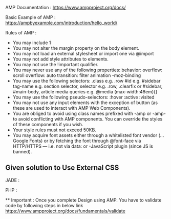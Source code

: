 AMP Documentation : https://www.ampproject.org/docs/

Basic Example of AMP : https://ampbyexample.com/introduction/hello_world/

Rules of AMP :

- You may include 1 <style> tag in the <head> of the DOM. You must append amp-custom to the <style> tag like this: <style amp-custom>your style rules here</style>
- You may not alter the margin property on the body element.
- You may not load an external stylesheet or import one via @import
- You may not add style attributes to elements.
- You may not use the !important qualifier.
- You may never use any of the following properties:
	behavior:
	overflow: scroll
	overflow: auto
	transition:
	filter
	animation
	-moz-binding
- You may use the following selectors:
	.class e.g. .row
	#id e.g. #sidebar
	tag-name e.g. section
	selector, selector e.g. .row, .clearfix or #sidebar, #main-body, article
	media queries e.g. @media (max-width:48em){}
- You may use the following pseudo-selectors:
	:hover
	:active
	:visited
- You may not use any input elements with the exception of button (as these are used to interact with AMP Web Components).
- You are obliged to avoid using class names prefixed with -amp or -amp- to avoid conflicting with AMP components. You can override the styles of these components if you wish.
- Your style rules must not exceed 50KB.
- You may acquire font assets either through a whitelisted font vendor (... Google Fonts) or by fetching the font through @font-face via HTTP/HTTPS — i.e. not via data: or -JavaScript plugin (since JS is banned).
	
Given solution to Use External CSS
-----------------------------------
  JADE :
  <style amp-custom>{% include "/assets/css/main.min.css" %}</style>
  PHP :
  <style amp-custom> use php code format to include file </style>

** Important : Once you complete Design using AMP. You have to validate code by following steps in below link
https://www.ampproject.org/docs/fundamentals/validate
